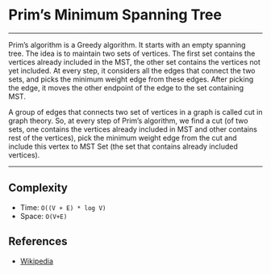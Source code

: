 
# Prim’s Minimum Spanning Tree

---

Prim’s algorithm is a Greedy algorithm. It starts with an empty spanning tree. The idea is to maintain two sets of vertices. The first set contains the vertices already included in the MST, the other set contains the vertices not yet included. At every step, it considers all the edges that connect the two sets, and picks the minimum weight edge from these edges. After picking the edge, it moves the other endpoint of the edge to the set containing MST. 

A group of edges that connects two set of vertices in a graph is called cut in graph theory. So, at every step of Prim’s algorithm, we find a cut (of two sets, one contains the vertices already included in MST and other contains rest of the vertices), pick the minimum weight edge from the cut and include this vertex to MST Set (the set that contains already included vertices).

---

## Complexity
   + Time: `O((V + E) * log V)` 
   + Space: `O(V+E)`

## References
   + [Wikipedia](https://en.wikipedia.org/wiki/Prim%27s_algorithm)
